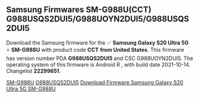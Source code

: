 <h2>Samsung Firmwares SM-G988U(CCT) G988USQS2DUI5/G988UOYN2DUI5/G988USQS2DUI5</h2>
Download the Samsung firmware for the ✅ <strong>Samsung Galaxy S20 Ultra 5G </strong> ⭐ <strong>SM-G988U</strong> with product code <strong>CCT</strong> <strong> from United States</strong>. This firmware has version number PDA <strong>G988USQS2DUI5</strong> and CSC G988UOYN2DUI5. The operating system of this firmware is Android R , with build date 2021-10-14. Changelist <strong>22299651</strong>.


[SM-G988U](https://samfirm.shop/samsung/model/SM-G988U)
[G988USQS2DUI5](https://samfirm.shop/samsung/pda/G988USQS2DUI5)
[Download Firmware Samsung Galaxy S20 Ultra 5G SM-G988U](https://samfirm.shop/samsung/firmware/465157)
